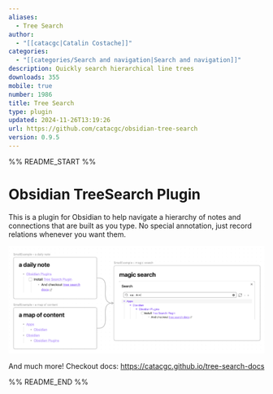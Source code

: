 ```yaml
---
aliases:
  - Tree Search
author:
  - "[[catacgc|Catalin Costache]]"
categories:
  - "[[categories/Search and navigation|Search and navigation]]"
description: Quickly search hierarchical line trees
downloads: 355
mobile: true
number: 1986
title: Tree Search
type: plugin
updated: 2024-11-26T13:19:26
url: https://github.com/catacgc/obsidian-tree-search
version: 0.9.5
---
```


%% README_START %%

# Obsidian TreeSearch Plugin

This is a plugin for Obsidian to help navigate a hierarchy of notes and connections that are built as you type.
No special annotation, just record relations whenever you want them.

![alt text](https://raw.githubusercontent.com/catacgc/obsidian-tree-search/HEAD/image.png)

And much more! Checkout docs: https://catacgc.github.io/tree-search-docs


%% README_END %%